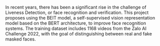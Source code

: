 In recent years, there has been a significant rise in the challenge of Liveness Detection, or face recognition and verification. This project proposes using the BEIT model, a self-supervised vision representation model based on the BERT architecture, to improve face recognition systems. The training dataset includes 1168 videos from the Zalo AI Challenge 2022, with the goal of distinguishing between real and fake masked faces.
